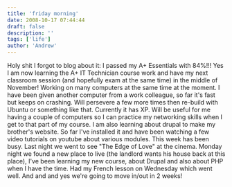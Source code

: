 ```yaml
---
title: 'friday morning'
date: 2008-10-17 07:44:44
draft: false
description: ''
tags: ['life']
author: 'Andrew'
---
```


Holy shit I forgot to blog about it: I passed my A+ Essentials with 84%!!! Yes I am now learning the A+ IT Technician course work and have my next classroom session (and hopefully exam at the same time) in the middle of November! Working on many computers at the same time at the moment. I have been given another computer from a work colleague, so far it's fast but keeps on crashing. Will persevere a few more times then re-build with Ubuntu or something like that. Currently it has XP. Will be useful for me having a couple of computers so I can practice my networking skills when I get to that part of my course. I am also learning about drupal to make my brother's website. So far I've installed it and have been watching a few video tutorials on youtube about various modules. This week has been busy. Last night we went to see "The Edge of Love" at the cinema. Monday night we found a new place to live (the landlord wants his house back at this place), I've been learning my new course, about Drupal and also about PHP when I have the time. Had my French lesson on Wednesday which went well. And and and yes we're going to move in/out in 2 weeks!
